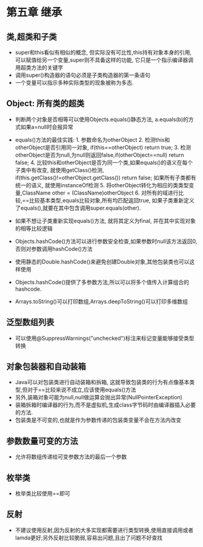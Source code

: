 # 第五章 继承

## 类,超类和子类

* super和this看似有相似的概念, 但实际没有可比性,this持有对象本身的引用, 可以赋值给另一个变量,super则不具备这样的功能, 它只是一个指示编译器调用超类方法的关键字
* 调用super()构造器的语句必须是子类构造器的第一条语句
* 一个变量可以指示多种实际类型的现象被称为多态.

## Object: 所有类的超类

* 判断两个对象是否相等可以使用Objects.equals()静态方法, a.equals(b)的方式如果a=null时会报异常
* equals()方法的最佳实践:
        1. 参数命名为otherObject
        2. 检测this和otherObject是否引用同一对象, if(this==otherObject) return true;
        3. 检测otherObject是否为null,为null则返回false,if(otherObject==null) return false;
        4. 比较this和otherObject是否为同一个类,如果equals()的语义在每个子类中有改变, 就使用getClass()检测, if(this.getClass()!=otherObject.getClass()) return false; 如果所有子类都有统一的语义, 就使用instanceOf检测
        5. 将otherObject转化为相应的类类型变量,ClassName other = (ClassName)otherObject
        6. 对所有的域进行比较,==比较基本类型,equals比较对象,所有均匹配返回true, 如果子类重新定义了equals(),就要在其中包含调用super.equals(other).

* 如果不想让子类重新实现equals()方法, 就将其定义为final, 并在其中实现对象的相等比较逻辑
* Objects.hashCode()方法可以进行参数安全检查,如果参数时null该方法返回0,否则对参数调用hashCode()方法
* 使用静态的Double.hashCode()来避免创建Double对象,其他包装类也可以这样使用
* Objects.hashCode()提供了多参数方法,所以可以将多个值传入计算组合的hashcode.
* Arrays.toString()可以打印数组,Arrays.deepToString()可以打印多维数组

## 泛型数组列表

* 可以使用@SuppressWarnings("unchecked")标注来标记变量能够接受类型转换

## 对象包装器和自动装箱

* Java可以对包装类进行自动装箱和拆箱, 这就导致包装类的行为有点像基本类型,但对于==比较来说不成立,应该使用equals()方法
* 另外,装箱对象可能为null,null做运算会抛出异常(NullPointerException)
* 装箱拆箱时编译器的行为,而不是虚拟机,生成class字节码时由编译器插入必要的方法.
* 包装类是不可变的,也就是作为参数传递的包装类变量不会在方法内改变

## 参数数量可变的方法

* 允许将数组传递给可变参数方法的最后一个参数

## 枚举类

* 枚举类比较使用==即可

## 反射

* 不建议使用反射,因为反射的大多实现都需要进行类型转换,使用直接调用或者lamda更好;另外反射比较脆弱,容易出问题,且出了问题不好查找



